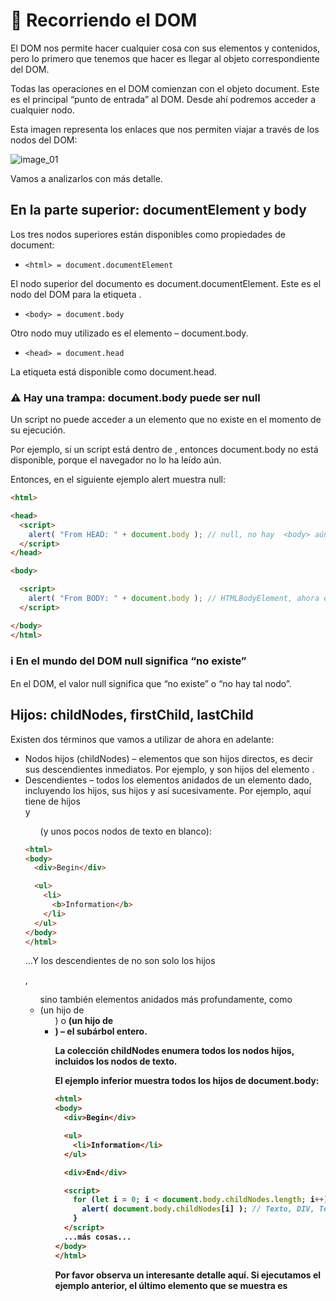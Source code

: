 # 📖 Recorriendo el DOM

El DOM nos permite hacer cualquier cosa con sus elementos y contenidos, pero lo primero que tenemos que hacer es llegar al objeto correspondiente del DOM.

Todas las operaciones en el DOM comienzan con el objeto document. Este es el principal “punto de entrada” al DOM. Desde ahí podremos acceder a cualquier nodo.

Esta imagen representa los enlaces que nos permiten viajar a través de los nodos del DOM:

![image_01]()

Vamos a analizarlos con más detalle.

## En la parte superior: documentElement y body

Los tres nodos superiores están disponibles como propiedades de document:

* `<html> = document.documentElement`

El nodo superior del documento es document.documentElement. Este es el nodo del DOM para la etiqueta <html>.

* `<body> = document.body`

Otro nodo muy utilizado es el elemento <body> – document.body.

* `<head> = document.head`

La etiqueta <head> está disponible como document.head.

### ⚠️ Hay una trampa: document.body puede ser null
Un script no puede acceder a un elemento que no existe en el momento de su ejecución.

Por ejemplo, si un script está dentro de <head>, entonces document.body no está disponible, porque el navegador no lo ha leído aún.

Entonces, en el siguiente ejemplo alert muestra null:

````html
<html>

<head>
  <script>
    alert( "From HEAD: " + document.body ); // null, no hay  <body> aún
  </script>
</head>

<body>

  <script>
    alert( "From BODY: " + document.body ); // HTMLBodyElement, ahora existe
  </script>

</body>
</html>
````

### ℹ️ En el mundo del DOM null significa “no existe”
En el DOM, el valor null significa que “no existe” o “no hay tal nodo”.

## Hijos: childNodes, firstChild, lastChild

Existen dos términos que vamos a utilizar de ahora en adelante:

* Nodos hijos (childNodes) – elementos que son hijos directos, es decir sus descendientes inmediatos. Por ejemplo, <head> y <body> son hijos del elemento <html>.
* Descendientes – todos los elementos anidados de un elemento dado, incluyendo los hijos, sus hijos y así sucesivamente.
Por ejemplo, aquí <body> tiene de hijos <div> y <ul> (y unos pocos nodos de texto en blanco):

````html
<html>
<body>
  <div>Begin</div>

  <ul>
    <li>
      <b>Information</b>
    </li>
  </ul>
</body>
</html>
````

…Y los descendientes de <body> no son solo los hijos <div>, <ul> sino también elementos anidados más profundamente, como <li> (un hijo de <ul>) o 
<b> (un hijo de <li>) – el subárbol entero.

**La colección childNodes enumera todos los nodos hijos, incluidos los nodos de texto.**

El ejemplo inferior muestra todos los hijos de document.body:

````html
<html>
<body>
  <div>Begin</div>

  <ul>
    <li>Information</li>
  </ul>

  <div>End</div>

  <script>
    for (let i = 0; i < document.body.childNodes.length; i++) {
      alert( document.body.childNodes[i] ); // Texto, DIV, Texto, UL, ..., SCRIPT
    }
  </script>
  ...más cosas...
</body>
</html>
````

Por favor observa un interesante detalle aquí. Si ejecutamos el ejemplo anterior, el último elemento que se muestra es <script>. De hecho, el documento tiene más cosas debajo, pero en el momento de ejecución del script el navegador todavía no lo ha leído, por lo que el script no lo ve.

**Las propiedades firstChild y lastChild dan acceso rápido al primer y al último hijo.**

Son solo atajos. Si existieran nodos hijos, la respuesta siguiente sería siempre verdadera:

````js
elem.childNodes[0] === elem.firstChild
elem.childNodes[elem.childNodes.length - 1] === elem.lastChild
````

También hay una función especial elem.hasChildNodes() para comprobar si hay algunos nodos hijos.

## Colecciones del DOM

Como podemos ver, childNodes parece un array. Pero realmente no es un array, sino más bien una colección – un objeto especial iterable, simil-array.

Hay dos importantes consecuencias de esto:

1.  Podemos usar for..of para iterar sobre él:

````js
for (let node of document.body.childNodes) {
  alert(node); // enseña todos los nodos de la colección
}
````

Eso es porque es iterable (proporciona la propiedad `Symbol.iterator`, como se requiere).

2.  Los métodos de Array no funcionan, porque no es un array:

````js
alert(document.body.childNodes.filter); // undefined (¡No hay método filter!)
`````

La primera consecuencia es agradable. La segunda es tolerable, porque podemos usar Array.from para crear un array “real” desde la colección si es que queremos usar métodos del array:

````js
alert( Array.from(document.body.childNodes).filter ); // función
````

### ⚠️ Las colecciones DOM son solo de lectura
Las colecciones DOM, incluso más-- todas las propiedades de navegación enumeradas en este capítulo son sólo de lectura.

No podemos reemplazar a un hijo por otro elemento asignándolo así childNodes[i] = ....

Cambiar el DOM necesita otros métodos. Los veremos en el siguiente capítulo.

### ⚠️ Las colecciones del DOM están vivas
Casi todas las colecciones del DOM, salvo algunas excepciones, están vivas. En otras palabras, reflejan el estado actual del DOM.

Si mantenemos una referencia a elem.childNodes, y añadimos o quitamos nodos del DOM, entonces estos nodos aparecen en la colección automáticamente.

### ⚠️ No uses for..in para recorrer colecciones
Las colecciones son iterables usando for..of. Algunas veces las personas tratan de utilizar for..in para eso.

Por favor, no lo hagas. El bucle for..in itera sobre todas las propiedades enumerables. Y las colecciones tienen unas propiedades “extra” raramente usadas que normalmente no queremos obtener:

````html
<body>
<script>
  // enseña 0, 1, longitud, item, valores y más cosas.
  for (let prop in document.body.childNodes) alert(prop);
</script>
</body>
````

## Hermanos y el padre

Los hermanos son nodos que son hijos del mismo padre.

Por ejemplo, aquí <head> y <body> son hermanos:

````html
<html>
  <head>...</head><body>...</body>
</html>
<body> se dice que es el hermano “siguiente” o a la “derecha” de <head>,
<head> se dice que es el hermano “anterior” o a la “izquierda” de <body>.
````

El hermano siguiente está en la propiedad nextSibling y el anterior – en previousSibling.

El padre está disponible en parentNode.

Por ejemplo:

````js
// el padre de <body> es <html>
alert( document.body.parentNode === document.documentElement ); // verdadero

// después de <head> va <body>
alert( document.head.nextSibling ); // HTMLBodyElement

// antes de <body> va <head>
alert( document.body.previousSibling ); // HTMLHeadElement
````

## Navegación solo por elementos

Las propiedades de navegación enumeradas abajo se refieren a todos los nodos. Por ejemplo, en childNodes podemos ver nodos de texto, nodos elementos; y si existen, incluso los nodos de comentarios.

Pero para muchas tareas no queremos los nodos de texto o comentarios. Queremos manipular el nodo que representa las etiquetas y formularios de la estructura de la página.

Así que vamos a ver más enlaces de navegación que solo tienen en cuenta los elementos nodos:

![image_02]()

Los enlaces son similares a los de arriba, solo que tienen dentro la palabra Element:

* children – solo esos hijos que tienen el elemento nodo.
* firstElementChild, lastElementChild – el primer y el último elemento hijo.
* previousElementSibling, nextElementSibling – elementos vecinos.
* parentElement – elemento padre.

### ℹ️ ¿Por qué parentElement? ¿Puede el padre no ser un elemento?
La propiedad parentElement devuelve el “elemento” padre, mientras parentNode devuelve “cualquier nodo” padre. Estas propiedades son normalmente las mismas: ambas seleccionan el padre.

Con la excepción de document.documentElement:

````js
alert( document.documentElement.parentNode ); // documento
alert( document.documentElement.parentElement ); // null
````

La razón es que el nodo raíz document.documentElement (<html>) tiene a document como su padre. Pero document no es un elemento nodo, por lo que parentNode lo devuelve y parentElement no lo hace.

Este detalle puede ser útil cuando queramos navegar hacia arriba desde cualquier elemento elem al <html>, pero no hacia el document:

````js
while(elem = elem.parentElement) { // sube hasta <html>
  alert( elem );
}
````

Vamos a modificar uno de los ejemplos de arriba: reemplaza childNodes por children. Ahora enseña solo elementos:

````html
<html>
<body>
  <div>Begin</div>

  <ul>
    <li>Information</li>
  </ul>

  <div>End</div>

  <script>
    for (let elem of document.body.children) {
      alert(elem); // DIV, UL, DIV, SCRIPT
    }
  </script>
  ...
</body>
</html>
````

## Más enlaces: tablas
Hasta ahora hemos descrito las propiedades de navegación básicas.

Ciertos tipos de elementos del DOM pueden tener propiedades adicionales, específicas de su tipo, por conveniencia.

Las tablas son un gran ejemplo de ello, y representan un particular caso importante:

**El elemento <table> soporta estas propiedades (añadidas a las que hemos dado anteriormente):**

* table.rows – la colección de elementos<tr> de la tabla.
* table.caption/tHead/tFoot – referencias a los elementos <caption>, <thead>, <tfoot>.
* table.tBodies – la colección de elementos <tbody> (pueden ser muchos según el estándar, pero siempre habrá al menos uno, aunque no esté en el HTML el navegador lo pondrá en el DOM).
* <thead>, <tfoot>, <tbody> estos elementos proporcionan las propiedades de las filas.

* tbody.rows – la colección dentro de <tr>.

<tr>:

* tr.cells – la colección de celdas <td> y <th> dentro del <tr> dado.
* tr.sectionRowIndex – la posición (índice) del <tr> dado dentro del <thead>/<tbody>/<tfoot> adjunto.
* tr.rowIndex – el número de <tr> en la tabla en su conjunto (incluyendo todas las filas de una tabla).

<td> and <th>:

* td.cellIndex – el número de celdas dentro del adjunto <tr>.
Un ejemplo de uso:

````html
<table id="table">
  <tr>
    <td>one</td><td>two</td>
  </tr>
  <tr>
    <td>three</td><td>four</td>
  </tr>
</table>

<script>
  // seleccionar td con "dos" (primera fila, segunda columna)
  let td = table.rows[0].cells[1];
  td.style.backgroundColor = "red"; // destacarlo
</script>
````

La especificación: tabular data.

También hay propiedades de navegación adicionales para los formularios HTML. Las veremos más adelante cuando empecemos a trabajar con los formularios.

## Resumen

Dado un nodo del DOM, podemos ir a sus inmediatos vecinos utilizando las propiedades de navegación.

Hay dos conjuntos principales de ellas:

* Para todos los nodos: parentNode, childNodes, firstChild, lastChild, previousSibling, nextSibling.
* Para los nodos elementos: parentElement, children, firstElementChild, lastElementChild, previousElementSibling, nextElementSibling.

Algunos tipos de elementos del DOM, por ejemplo las tablas, proveen propiedades adicionales y colecciones para acceder a su contenido.

# ✅ Tareas

## DOM children

Mira esta página:

````html
<html>
<body>
  <div>Users:</div>
  <ul>
    <li>John</li>
    <li>Pete</li>
  </ul>
</body>
</html>
````

Para cada una de las siguientes preguntas, da al menos una forma de cómo acceder a ellos:

¿El nodo <div> del DOM?
¿El nodo <ul> del DOM?
El segundo <li> (con Pete)?

[solución]()

## La pregunta de los hermanos

Si elem – es un elemento nodo arbitrario del DOM…

¿Es cierto que elem.lastChild.nextSibling siempre es null?
¿Es cierto que elem.children[0].previousSibling siempre es null ?

[solución]()

## Seleccionar todas las celdas diagonales

Escribe el código para pintar todas las celdas diagonales de rojo.

Necesitarás obtener todas las `<td>` de la `<table>` y pintarlas usando el código:

````html
// td debe ser la referencia a la celda de la tabla
td.style.backgroundColor = 'red';
````

El resultado debe ser:

![image_03]()

[solución]()
  
---
[⬅️ volver](https://github.com/VictorHugoAguilar/javascript-interview-questions-explained/blob/main/theory-documento/readme.md)
